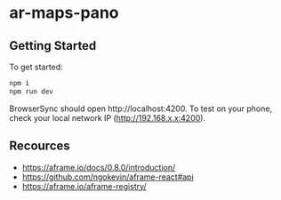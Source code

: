 # ar-maps-pano

## Getting Started

To get started:

```bash
npm i
npm run dev
```

BrowserSync should open http://localhost:4200. To test on your phone, check your local network IP (http://192.168.x.x:4200).

## Recources

* https://aframe.io/docs/0.8.0/introduction/
* https://github.com/ngokevin/aframe-react#api
* https://aframe.io/aframe-registry/
